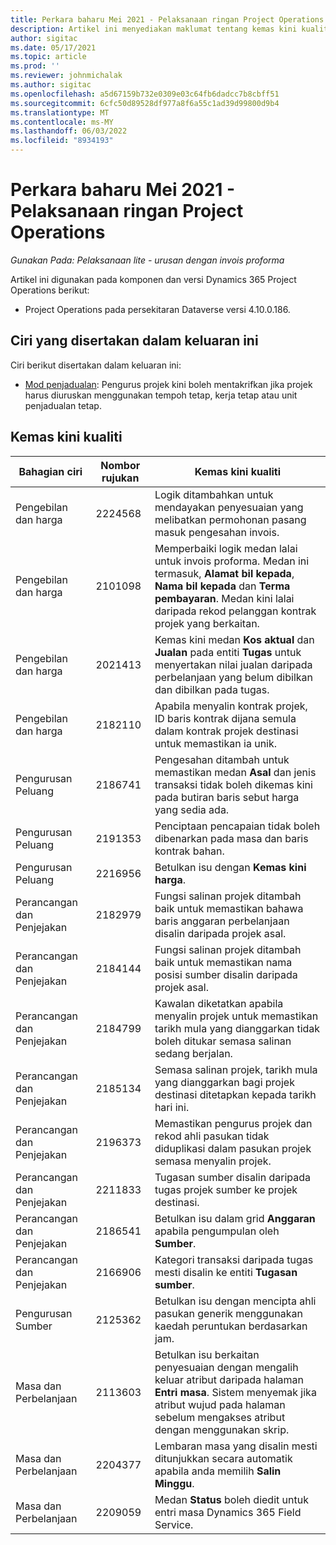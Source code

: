 ```yaml
---
title: Perkara baharu Mei 2021 - Pelaksanaan ringan Project Operations
description: Artikel ini menyediakan maklumat tentang kemas kini kualiti yang tersedia dalam keluaran Mei 2021 bagi pelaksanaan Project Operations lite.
author: sigitac
ms.date: 05/17/2021
ms.topic: article
ms.prod: ''
ms.reviewer: johnmichalak
ms.author: sigitac
ms.openlocfilehash: a5d67159b732e0309e03c64fb6dadcc7b8cbff51
ms.sourcegitcommit: 6cfc50d89528df977a8f6a55c1ad39d99800d9b4
ms.translationtype: MT
ms.contentlocale: ms-MY
ms.lasthandoff: 06/03/2022
ms.locfileid: "8934193"
---
```

# <a name="whats-new-may-2021---project-operations-lite-deployment"></a>Perkara baharu Mei 2021 - Pelaksanaan ringan Project Operations

_Gunakan Pada: Pelaksanaan lite - urusan dengan invois proforma_

Artikel ini digunakan pada komponen dan versi Dynamics 365 Project Operations berikut:

   - Project Operations pada persekitaran Dataverse versi 4.10.0.186.

## <a name="features-included-in-this-release"></a>Ciri yang disertakan dalam keluaran ini

Ciri berikut disertakan dalam keluaran ini:

- [Mod penjadualan](../../project-management/scheduling-modes.md): Pengurus projek kini boleh mentakrifkan jika projek harus diuruskan menggunakan tempoh tetap, kerja tetap atau unit penjadualan tetap.

## <a name="quality-updates"></a>Kemas kini kualiti

| **Bahagian ciri** | **Nombor rujukan** | **Kemas kini kualiti** |
| --- | --- | --- |
| Pengebilan dan harga | 2224568 | Logik ditambahkan untuk mendayakan penyesuaian yang melibatkan permohonan pasang masuk pengesahan invois. |
| Pengebilan dan harga | 2101098 | Memperbaiki logik medan lalai untuk invois proforma. Medan ini termasuk, **Alamat bil kepada**, **Nama bil kepada** dan **Terma pembayaran**. Medan kini lalai daripada rekod pelanggan kontrak projek yang berkaitan. |
| Pengebilan dan harga | 2021413 | Kemas kini medan **Kos aktual** dan **Jualan** pada entiti **Tugas** untuk menyertakan nilai jualan daripada perbelanjaan yang belum dibilkan dan dibilkan pada tugas. |
| Pengebilan dan harga | 2182110 | Apabila menyalin kontrak projek, ID baris kontrak dijana semula dalam kontrak projek destinasi untuk memastikan ia unik. |
| Pengurusan Peluang | 2186741 | Pengesahan ditambah untuk memastikan medan **Asal** dan jenis transaksi tidak boleh dikemas kini pada butiran baris sebut harga yang sedia ada. |
| Pengurusan Peluang | 2191353 | Penciptaan pencapaian tidak boleh dibenarkan pada masa dan baris kontrak bahan. |
| Pengurusan Peluang | 2216956 | Betulkan isu dengan **Kemas kini harga**. |
| Perancangan dan Penjejakan | 2182979 | Fungsi salinan projek ditambah baik untuk memastikan bahawa baris anggaran perbelanjaan disalin daripada projek asal. |
| Perancangan dan Penjejakan | 2184144 | Fungsi salinan projek ditambah baik untuk memastikan nama posisi sumber disalin daripada projek asal. |
| Perancangan dan Penjejakan | 2184799 | Kawalan diketatkan apabila menyalin projek untuk memastikan tarikh mula yang dianggarkan tidak boleh ditukar semasa salinan sedang berjalan. |
| Perancangan dan Penjejakan | 2185134 | Semasa salinan projek, tarikh mula yang dianggarkan bagi projek destinasi ditetapkan kepada tarikh hari ini. |
| Perancangan dan Penjejakan | 2196373 | Memastikan pengurus projek dan rekod ahli pasukan tidak diduplikasi dalam pasukan projek semasa menyalin projek. |
| Perancangan dan Penjejakan | 2211833 | Tugasan sumber disalin daripada tugas projek sumber ke projek destinasi. |
| Perancangan dan Penjejakan | 2186541 | Betulkan isu dalam grid **Anggaran** apabila pengumpulan oleh **Sumber**. |
| Perancangan dan Penjejakan | 2166906 | Kategori transaksi daripada tugas mesti disalin ke entiti **Tugasan sumber**. |
| Pengurusan Sumber | 2125362 | Betulkan isu dengan mencipta ahli pasukan generik menggunakan kaedah peruntukan berdasarkan jam. |
| Masa dan Perbelanjaan | 2113603 | Betulkan isu berkaitan penyesuaian dengan mengalih keluar atribut daripada halaman **Entri masa**. Sistem menyemak jika atribut wujud pada halaman sebelum mengakses atribut dengan menggunakan skrip. |
| Masa dan Perbelanjaan | 2204377 | Lembaran masa yang disalin mesti ditunjukkan secara automatik apabila anda memilih **Salin Minggu**. |
| Masa dan Perbelanjaan | 2209059 | Medan **Status** boleh diedit untuk entri masa Dynamics 365 Field Service. |
